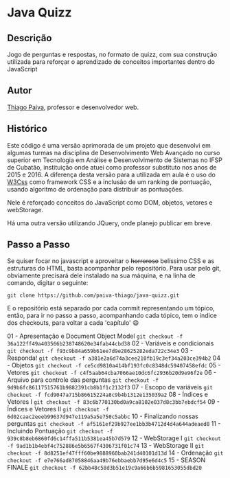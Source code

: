 # Java Quizz #

## Descrição ##

Jogo de perguntas e respostas, no formato de quizz, com sua construção utilizada para reforçar o aprendizado de conceitos importantes dentro do JavaScript

## Autor ##

[Thiago Paiva](http://thiagopaiva.com/), professor e desenvolvedor web.

## Histórico ##

Este código é uma versão aprimorada de um projeto que desenvolvi em algumas turmas na disciplina de Desenvolvimento Web Avançado no curso superior em Tecnologia em Análise e Desenvolvimento de Sistemas no IFSP de Cubatão, instituição onde atuei como professor substituto nos anos de 2015 e 2016. 
A diferença desta versão para a utilizada em aula é o uso do [W3Css](http://www.w3schools.com/w3css/) como framework CSS e a inclusão de um ranking de pontuação, usando algoritmo de ordenação para distribuir as pontuações.

Nele é reforçado conceitos do JavaScript como DOM, objetos, vetores e webStorage.

Há uma outra versão utilizando JQuery, onde planejo publicar em breve.

## Passo a Passo ##

Se quiser focar no javascript e aproveitar o ~~horroroso~~ belíssimo CSS e as estruturas do HTML, basta acompanhar pelo repositório. Para usar pelo git, obviamente precisará dele instalado na sua máquina, e na linha de comando, digitar o seguinte:

`git clone https://github.com/paiva-thiago/java-quizz.git`

E o repositório está separado por cada commit representando um tópico, então, para ir no passo a passo, acompanhando cada tópico, tem o índice dos checkouts, para voltar a cada 'capítulo' :smile:

  01 - Apresentação e Document Object Model  `git checkout -f 36a122ff49a403566b238748620e34fab44cbd38`
  02 - Variáveis e condicionais  `git checkout -f f93c9b84a659b61ee7d9e28625282eda722c34e3`
  03 - Responda!  `git checkout -f a381e2a6d74a3cee210fb19c3ef34a203ce394b2`
  04 - Objetos `git checkout -f ce5cd9810a414bf193fc0c8348dc59407458efdc`
  05 - Vetores `git checkout -f c4f5aab64cba7066ae10dc6fc2936b20d9e96f2e`
  06 - Arquivo para controle das perguntas `git checkout -f 9d9b6fc86117515761b9882391cb8b1f1c2132f3`
  07 - Escopo de variáveis `git checkout -f fcd9047a715b86615224a8c9b4b1312e135039a2`
  08 - Índices e Vetores I `git checkout -f 83c6b770130bd0a9ca8102e037d8c3bb7ebdcf54`
  09 - Índices e Vetores II `git checkout -f 6d02caac2eeeb99637d947e119a5a5e750c5abbc`
  10 - Finalizando nossas perguntas `git checkout -f af5161ef29b927ee1bb3b4712d4d4a644adeaed8`
  11 - Incluindo Pontuação `git checkout -f 939c8b8eb6860fd6c14ffa511b5381ea45b7d579`
  12 - WebStorage I `git checkout -f 9ad1b1b4ebf4c752886e5b6567f4306731f01c74`
  13 - WebStorage II `git checkout -f 8d8251ef47fff60be9888960bab241d40101d13d`
  14 - Ordenação `git checkout -f e7e766ad87058846aa49b76ebbaebb7d95e6d4c5`
  15 - SEASON FINALE `git checkout -f 62bb48c58d3b51e19c9a66b6b5981653055dbd20`

